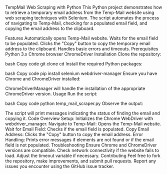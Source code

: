 TempMail Web Scraping with Python
This Python project demonstrates how to retrieve a temporary email address from the Temp-Mail website using web scraping techniques with Selenium. The script automates the process of navigating to Temp-Mail, checking for a populated email field, and copying the email address to the clipboard.

Features
Automatically opens Temp-Mail website.
Waits for the email field to be populated.
Clicks the "Copy" button to copy the temporary email address to the clipboard.
Handles basic errors and timeouts.
Prerequisites
Python 3.x
Chrome browser
ChromeDriver
Installation
Clone the repository:

bash
Copy code
git clone <repository-url>
cd <repository-directory>
Install the required Python packages:

bash
Copy code
pip install selenium webdriver-manager
Ensure you have Chrome and ChromeDriver installed:

ChromeDriverManager will handle the installation of the appropriate ChromeDriver version.
Usage
Run the script:

bash
Copy code
python temp_mail_scraper.py
Observe the output:

The script will print messages indicating the status of finding the email and copying it.
Code Overview
Setup: Initializes the Chrome WebDriver with webdriver_manager.
Navigate to Temp-Mail: Opens the Temp-Mail website.
Wait for Email Field: Checks if the email field is populated.
Copy Email Address: Clicks the "Copy" button to copy the email address.
Error Handling: Prints error messages if elements are not found or if the email field is not populated.
Troubleshooting
Ensure Chrome and ChromeDriver versions are compatible.
Check network connectivity if the website fails to load.
Adjust the timeout variable if necessary.
Contributing
Feel free to fork the repository, make improvements, and submit pull requests. Report any issues you encounter using the GitHub issue tracker.
